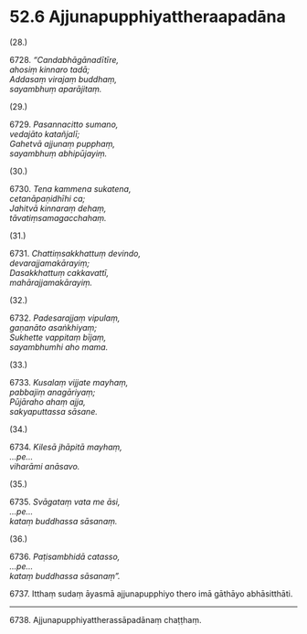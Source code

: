 # 52.6 Ajjunapupphiyattheraapadāna

(28.)

6728\. _“Candabhāgānadītīre,_  
_ahosiṃ kinnaro tadā;_  
_Addasaṃ virajaṃ buddhaṃ,_  
_sayambhuṃ aparājitaṃ._  

(29.)

6729\. _Pasannacitto sumano,_  
_vedajāto katañjalī;_  
_Gahetvā ajjunaṃ pupphaṃ,_  
_sayambhuṃ abhipūjayiṃ._  

(30.)

6730\. _Tena kammena sukatena,_  
_cetanāpaṇidhīhi ca;_  
_Jahitvā kinnaraṃ dehaṃ,_  
_tāvatiṃsamagacchahaṃ._  

(31.)

6731\. _Chattiṃsakkhattuṃ devindo,_  
_devarajjamakārayiṃ;_  
_Dasakkhattuṃ cakkavattī,_  
_mahārajjamakārayiṃ._  

(32.)

6732\. _Padesarajjaṃ vipulaṃ,_  
_gaṇanāto asaṅkhiyaṃ;_  
_Sukhette vappitaṃ bījaṃ,_  
_sayambhumhi aho mama._  

(33.)

6733\. _Kusalaṃ vijjate mayhaṃ,_  
_pabbajiṃ anagāriyaṃ;_  
_Pūjāraho ahaṃ ajja,_  
_sakyaputtassa sāsane._  

(34.)

6734\. _Kilesā jhāpitā mayhaṃ,_  
_…pe…_  
_viharāmi anāsavo._  

(35.)

6735\. _Svāgataṃ vata me āsi,_  
_…pe…_  
_kataṃ buddhassa sāsanaṃ._  

(36.)

6736\. _Paṭisambhidā catasso,_  
_…pe…_  
_kataṃ buddhassa sāsanaṃ”._  

6737\. Itthaṃ sudaṃ āyasmā ajjunapupphiyo thero imā gāthāyo abhāsitthāti.

---

6738\. Ajjunapupphiyattherassāpadānaṃ chaṭṭhaṃ.
